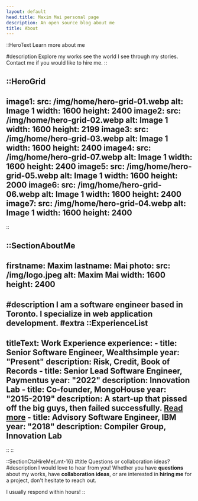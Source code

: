 ```yaml
---
layout: default
head.title: Maxim Mai personal page
description: An open source blog about me
title: About
---
```


::HeroText
Learn more about me

#description
Explore my works see the world I see through my stories. Contact me if you would like to hire me.
::

::HeroGrid
---
image1:
  src: /img/home/hero-grid-01.webp
  alt: Image 1
  width: 1600
  height: 2400
image2:
  src: /img/home/hero-grid-02.webp
  alt: Image 1
  width: 1600
  height: 2199
image3:
  src: /img/home/hero-grid-03.webp
  alt: Image 1
  width: 1600
  height: 2400
image4:
  src: /img/home/hero-grid-07.webp
  alt: Image 1
  width: 1600
  height: 2400
image5:
  src: /img/home/hero-grid-05.webp
  alt: Image 1
  width: 1600
  height: 2000
image6:
  src: /img/home/hero-grid-06.webp
  alt: Image 1
  width: 1600
  height: 2400
image7:
  src: /img/home/hero-grid-04.webp
  alt: Image 1
  width: 1600
  height: 2400
---
::

::SectionAboutMe
---
firstname: Maxim 
lastname: Mai
photo:
  src: /img/logo.jpeg
  alt: Maxim Mai
  width: 1600
  height: 2400
---
#description
I am a software engineer based in Toronto. I specialize in __web application development__.
#extra
  ::ExperienceList
  ---
  titleText: Work Experience
  experience:
    - title: Senior Software Engineer, Wealthsimple
      year: "Present"
      description: Risk, Credit, Book of Records
    - title: Senior Lead Software Engineer, Paymentus
      year: "2022"
      description: Innovation Lab
    - title: Co-founder, MongoHouse
      year: "2015-2019"
      description: A start-up that pissed off the big guys, then failed successfully. [Read more](https://www.cbc.ca/news/business/treb-mongohouse-house-prices-listing-lawsuit-1.4851733) 
    - title: Advisory Software Engineer, IBM
      year: "2018"
      description: Compiler Group, Innovation Lab
  ---
  ::
::


::SectionCtaHireMe{.mt-16}
#title
Questions or collaboration ideas?
#description
I would love to hear from you! Whether you have __questions__ about my works, have __collaboration ideas__, or are interested in __hiring me__ for a project, don't hesitate to reach out.

I usually respond within hours!
::
